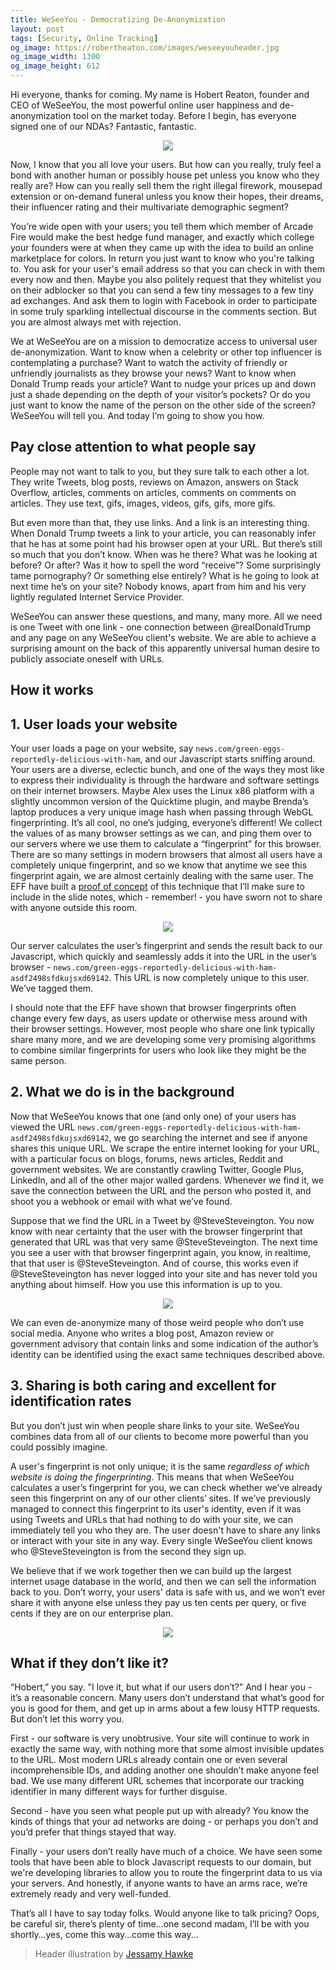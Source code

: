 ```yaml
---
title: WeSeeYou - Democratizing De-Anonymization
layout: post
tags: [Security, Online Tracking]
og_image: https://robertheaton.com/images/weseeyouheader.jpg
og_image_width: 1300
og_image_height: 612
---
```

Hi everyone, thanks for coming. My name is Hobert Reaton, founder and CEO of WeSeeYou, the most powerful online user happiness and de-anonymization tool on the market today. Before I begin, has everyone signed one of our NDAs? Fantastic, fantastic.

<p align="center">
<img src="/images/weseeyouheader.jpg" />
</p>

Now, I know that you all love your users. But how can you really, truly feel a bond with another human or possibly house pet unless you know who they really are? How can you really sell them the right illegal firework, mousepad extension or on-demand funeral unless you know their hopes, their dreams, their influencer rating and their multivariate demographic segment?

You’re wide open with your users; you tell them which member of Arcade Fire would make the best hedge fund manager, and exactly which college your founders were at when they came up with the idea to build an online marketplace for colors. In return you just want to know who you're talking to. You ask for your user's email address so that you can check in with them every now and then. Maybe you also politely request that they whitelist you on their adblocker so that you can send a few tiny messages to a few tiny ad exchanges. And ask them to login with Facebook in order to participate in some truly sparkling intellectual discourse in the comments section. But you are almost always met with rejection.

We at WeSeeYou are on a mission to democratize access to universal user de-anonymization. Want to know when a celebrity or other top influencer is contemplating a purchase? Want to watch the activity of friendly or unfriendly journalists as they browse your news? Want to know when Donald Trump reads your article? Want to nudge your prices up and down just a shade depending on the depth of your visitor’s pockets? Or do you just want to know the name of the person on the other side of the screen? WeSeeYou will tell you. And today I’m going to show you how.

## Pay close attention to what people say

People may not want to talk to you, but they sure talk to each other a lot. They write Tweets, blog posts, reviews on Amazon, answers on Stack Overflow, articles, comments on articles, comments on comments on articles. They use text, gifs, images, videos, gifs, gifs, more gifs.

But even more than that, they use links. And a link is an interesting thing. When Donald Trump tweets a link to your article, you can reasonably infer that he has at some point had his browser open at your URL. But there’s still so much that you don’t know. When was he there? What was he looking at before? Or after? Was it how to spell the word “receive”? Some surprisingly tame pornography? Or something else entirely? What is he going to look at next time he’s on your site? Nobody knows, apart from him and his very lightly regulated Internet Service Provider.

WeSeeYou can answer these questions, and many, many more. All we need is one Tweet with one link - one connection between @realDonaldTrump and any page on any WeSeeYou client's website. We are able to achieve a surprising amount on the back of this apparently universal human desire to publicly associate oneself with URLs.

## How it works

## 1. User loads your website

Your user loads a page on your website, say `news.com/green-eggs-reportedly-delicious-with-ham`, and our Javascript starts sniffing around. Your users are a diverse, eclectic bunch, and one of the ways they most like to express their individuality is through the hardware and software settings on their internet browsers. Maybe Alex uses the Linux x86 platform with a slightly uncommon version of the Quicktime plugin, and maybe Brenda’s laptop produces a very unique image hash when passing through WebGL fingerprinting. It’s all cool, no one’s judging, everyone’s different! We collect the values of as many browser settings as we can, and ping them over to our servers where we use them to calculate a “fingerprint” for this browser. There are so many settings in modern browsers that almost all users have a completely unique fingerprint, and so we know that anytime we see this fingerprint again, we are almost certainly dealing with the same user. The EFF have built a [proof of concept](https://panopticlick.eff.org/) of this technique that I’ll make sure to include in the slide notes, which - remember! - you have sworn not to share with anyone outside this room.

<p align="center">
<img src="/images/weseeyou2.jpg" />
</p>

Our server calculates the user’s fingerprint and sends the result back to our Javascript, which quickly and seamlessly adds it into the URL in the user’s browser - `news.com/green-eggs-reportedly-delicious-with-ham-asdf2498sfdkujsxd69142`. This URL is now completely unique to this user. We’ve tagged them.

I should note that the EFF have shown that browser fingerprints often change every few days, as users update or otherwise mess around with their browser settings. However, most people who share one link typically share many more, and we are developing some very promising algorithms to combine similar fingerprints for users who look like they might be the same person.

## 2. What we do is in the background

Now that WeSeeYou knows that one (and only one) of your users has viewed the URL `news.com/green-eggs-reportedly-delicious-with-ham-asdf2498sfdkujsxd69142`, we go searching the internet and see if anyone shares this unique URL. We scrape the entire internet looking for your URL, with a particular focus on blogs, forums, news articles, Reddit and government websites. We are constantly crawling Twitter, Google Plus, LinkedIn, and all of the other major walled gardens. Whenever we find it, we save the connection between the URL and the person who posted it, and shoot you a webhook or email with what we’ve found.

Suppose that we find the URL in a Tweet by @SteveSteveington. You now know with near certainty that the user with the browser fingerprint that generated that URL was that very same @SteveSteveington. The next time you see a user with that browser fingerprint again, you know, in realtime, that that user is @SteveSteveington. And of course, this works even if @SteveSteveington has never logged into your site and has never told you anything about himself. How you use this information is up to you.

<p align="center">
<img src="/images/weseeyou1.jpg" />
</p>

We can even de-anonymize many of those weird people who don’t use social media. Anyone who writes a blog post, Amazon review or government advisory that contain links and some indication of the author’s identity can be identified using the exact same techniques described above.

## 3. Sharing is both caring and excellent for identification rates

But you don’t just win when people share links to your site. WeSeeYou combines data from all of our clients to become more powerful than you could possibly imagine.

A user's fingerprint is not only unique; it is the same *regardless of which website is doing the fingerprinting*. This means that when WeSeeYou calculates a user’s fingerprint for you, we can check whether we’ve already seen this fingerprint on any of our other clients’ sites. If we’ve previously managed to connect this fingerprint to its user's identity, even if it was using Tweets and URLs that had nothing to do with your site, we can immediately tell you who they are. The user doesn't have to share any links or interact with your site in any way. Every single WeSeeYou client knows who @SteveSteveington is from the second they sign up.

We believe that if we work together then we can build up the largest internet usage database in the world, and then we can sell the information back to you. Don’t worry, your users' data is safe with us, and we won’t ever share it with anyone else unless they pay us ten cents per query, or five cents if they are on our enterprise plan.

<p align="center">
<img src="/images/weseeyou3.jpg" />
</p>


## What if they don’t like it?

“Hobert,” you say. "I love it, but what if our users don’t?” And I hear you - it’s a reasonable concern. Many users don’t understand that what’s good for you is good for them, and get up in arms about a few lousy HTTP requests. But don’t let this worry you.

First - our software is very unobtrusive. Your site will continue to work in exactly the same way, with nothing more that some almost invisible updates to the URL. Most modern URLs already contain one or even several incomprehensible IDs, and adding another one shouldn’t make anyone feel bad. We use many different URL schemes that incorporate our tracking identifier in many different ways for further disguise.

Second - have you seen what people put up with already? You know the kinds of things that your ad networks are doing - or perhaps you don’t and you’d prefer that things stayed that way.

Finally - your users don’t really have much of a choice. We have seen some tools that have been able to block Javascript requests to our domain, but we're developing libraries to allow you to route the fingerprint data to us via your servers. And honestly, if anyone wants to have an arms race, we’re extremely ready and very well-funded.

That’s all I have to say today folks. Would anyone like to talk pricing? Oops, be careful sir, there’s plenty of time…one second madam, I’ll be with you shortly…yes, come this way…come this way...

> Header illustration by [Jessamy Hawke](https://www.jessamyhawke.co.uk/)
